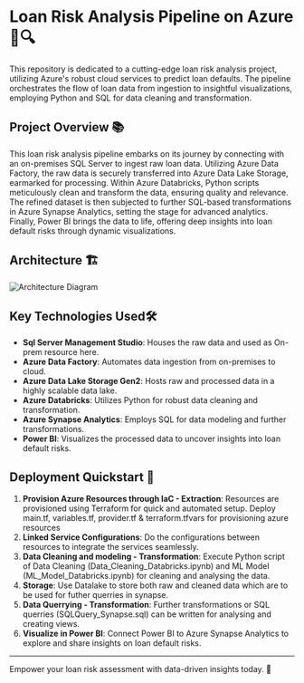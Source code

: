 # Loan Risk Analysis Pipeline on Azure 🏦🔍

This repository is dedicated to a cutting-edge loan risk analysis project, utilizing Azure's robust cloud services to predict loan defaults. The pipeline orchestrates the flow of loan data from ingestion to insightful visualizations, employing Python and SQL for data cleaning and transformation.


## Project Overview 📚

This loan risk analysis pipeline embarks on its journey by connecting with an on-premises SQL Server to ingest raw loan data. Utilizing Azure Data Factory, the raw data is securely transferred into Azure Data Lake Storage, earmarked for processing. Within Azure Databricks, Python scripts meticulously clean and transform the data, ensuring quality and relevance. The refined dataset is then subjected to further SQL-based transformations in Azure Synapse Analytics, setting the stage for advanced analytics. Finally, Power BI brings the data to life, offering deep insights into loan default risks through dynamic visualizations.

## Architecture 🏗️

![Architecture Diagram](https://media.licdn.com/dms/image/D4D22AQEMZF_R1bXZVQ/feedshare-shrink_800/0/1696683585675?e=2147483647&v=beta&t=90cNdVLMGR-W6ZFe5ZDbVYxcmqcFMDMdn5w-QnVqFh4 "Architecture Diagram")


## Key Technologies Used🛠️

- **Sql Server Management Studio**: Houses the raw data and used as On-prem resource here.
- **Azure Data Factory**: Automates data ingestion from on-premises to cloud.
- **Azure Data Lake Storage Gen2**: Hosts raw and processed data in a highly scalable data lake.
- **Azure Databricks**: Utilizes Python for robust data cleaning and transformation.
- **Azure Synapse Analytics**: Employs SQL for data modeling and further transformations.
- **Power BI**: Visualizes the processed data to uncover insights into loan default risks.

## Deployment Quickstart 🚀

1. **Provision Azure Resources through IaC - Extraction**: Resources are provisioned using Terraform for quick and automated setup. Deploy main.tf, variables.tf, provider.tf & terraform.tfvars for provisioning azure resources
2. **Linked Service Configurations**: Do the configurations between resources to integrate the services seamlessly.
3. **Data Cleaning and modeling - Transformation**: Execute Python script of Data Cleaning (Data_Cleaning_Databricks.ipynb) and ML Model (ML_Model_Databricks.ipynb) for cleaning and analysing the data.
4. **Storage**: Use Datalake to store both raw and cleaned data which are to be used for futher querries in synapse.
5. **Data Querrying - Transformation**: Further transformations or SQL querries (SQLQuery_Synapse.sql) can be written for analysing and creating views.
6. **Visualize in Power BI**: Connect Power BI to Azure Synapse Analytics to explore and share insights on loan default risks.



---

Empower your loan risk assessment with data-driven insights today. 🚀
